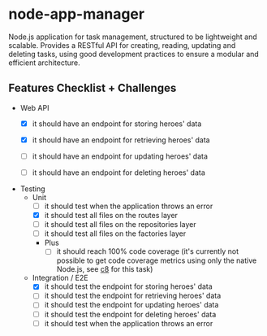 #  node-app-manager

Node.js application for task management, structured to be lightweight and scalable. Provides a RESTful API for creating, reading, updating and deleting tasks, using good development practices to ensure a modular and efficient architecture.

## Features Checklist + Challenges

- Web API
    - [X] it should have an endpoint for storing heroes' data
    - [X] it should have an endpoint for retrieving heroes' data
    - [ ] it should have an endpoint for updating heroes' data
    - [ ] it should have an endpoint for deleting heroes' data
    

- Testing
    - Unit
        - [ ] it should test when the application throws an error
        - [X] it should test all files on the routes layer
        - [ ] it should test all files on the repositories layer
        - [ ] it should test all files on the factories layer
        - Plus
          - [ ] it should reach 100% code coverage (it's currently not possible to get code coverage metrics using only the native Node.js, see [c8](https://www.npmjs.com/package/c8) for this task)

    - Integration / E2E
        - [X] it should test the endpoint for storing heroes' data
        - [ ] it should test the endpoint for retrieving heroes' data
        - [ ] it should test the endpoint for updating heroes' data
        - [ ] it should test the endpoint for deleting heroes' data
        - [ ] it should test when the application throws an error

